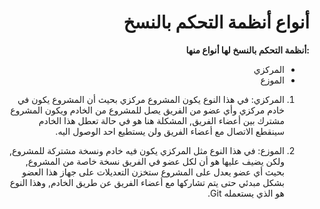 <div dir="rtl">

# أنواع أنظمة التحكم بالنسخ

**:أنظمة التحكم بالنسخ لها أنواع منها**
- المركزي
- الموزع


1. المركزي:
في هذا النوع يكون المشروع مركزي بحيث أن المشروع يكون في خادم مركزي وأي عضو من الفريق يصل للمشروع  من الخادم ويكون المشروع مشترك بين أعضاء الفريق, المشكلة هنا هو في حالة تعطل هذا الخادم سينقطع الاتصال مع أعضاء الفريق ولن يستطيع احد الوصول اليه.

2. الموزع:
 في هذا النوع مثل المركزي يكون فيه خادم ونسخة مشتركة للمشروع, ولكن يضيف عليها هو أن لكل عضو في الفريق نسخة خاصة من المشروع, بحيث أي عضو يعدل على المشروع ستخزن التعديلات على جهاز هذا العضو بشكل مبدئي حتى يتم تشاركها مع أعضاء الفريق عن طريق الخادم, وهذا النوع هو الذي يستعمله Git.

</div>
